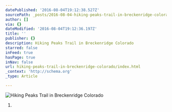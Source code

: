 ```yaml
---
datePublished: '2016-08-04T19:12:38.527Z'
sourcePath: _posts/2016-08-04-hiking-peaks-trail-in-breckenridge-colorado.md
author: []
via: {}
dateModified: '2016-08-04T19:12:36.197Z'
title: ''
publisher: {}
description: Hiking Peaks Trail in Breckenridge Colorado
starred: false
inFeed: true
hasPage: true
inNav: false
url: hiking-peaks-trail-in-breckenridge-colorado/index.html
_context: 'http://schema.org'
_type: Article

---
```

![Hiking Peaks Trail in Breckenridge Colorado](https://the-grid-user-content.s3-us-west-2.amazonaws.com/12d2032d-b729-4886-9cc1-9d27c57b92ed.jpg)

1.